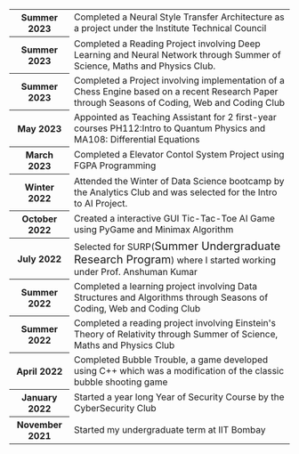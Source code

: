 ---
---

<table>
  <tr>
    <th>Summer 2023</th>
    <td>Completed a Neural Style Transfer Architecture as a project under the Institute Technical Council</td>
  </tr>
  <tr>
    <th>Summer 2023</th>
    <td>Completed a Reading Project involving Deep Learning and Neural Network through Summer of Science, Maths and Physics Club.</td>
  </tr>
  <tr>
    <th>Summer 2023</th>
    <td>Completed a Project involving implementation of a Chess Engine based on a recent Research Paper through Seasons of Coding, Web and Coding Club</td>
  </tr>
  <tr>
    <th>May 2023</th>
    <td>Appointed as Teaching Assistant for 2 first-year courses PH112:Intro to Quantum Physics and MA108: Differential Equations</td>
  </tr>
  <tr>
    <th>March 2023</th>
    <td>Completed a Elevator Contol System Project using FGPA Programming</td>
  </tr>
  <tr>
    <th>Winter 2022</th>
    <td>Attended the Winter of Data Science bootcamp by the Analytics Club and was selected for the Intro to AI Project. </td>
  </tr>
  <tr>
    <th>October 2022</th>
    <td>Created a interactive GUI Tic-Tac-Toe AI Game using PyGame and Minimax Algorithm</td>
  </tr>
  <tr>
    <th>July 2022</th>
    <td>Selected for SURP(<span style="font-size: 20px;">Summer Undergraduate Research Program</span>) where I started working under </a href="https://loqm.tech/anshuman/">Prof. Anshuman Kumar</a></td>
  </tr>
  <tr>
    <th>Summer 2022</th>
    <td>Completed a learning project involving Data Structures and Algorithms through Seasons of Coding, Web and Coding Club</td>
  </tr>
  <tr>
    <th>Summer 2022</th>
    <td>Completed a reading project involving Einstein's Theory of Relativity through Summer of Science, Maths and Physics Club</a></td>
  <tr>
    <th>April 2022</th>
    <td>Completed Bubble Trouble, a game developed using C++ which was a modification of the classic bubble shooting game</td>
  </tr>
  </tr>
    <tr>
    <th>January 2022</th>
    <td>Started a year long Year of Security Course by the CyberSecurity Club</td>
  </tr>
  <tr>
    <th>November 2021</th>
    <td>Started my undergraduate term at IIT Bombay</td>
  </tr>
</table>
